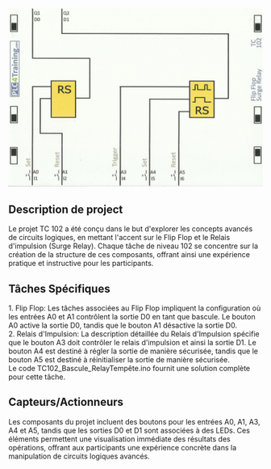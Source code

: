<p align="center">
<img width="700" height="" src="https://github.com/DexterTaha/Controllino-PLC-Sample/blob/main/Training%20Card%20Picture/102.jpg">
</p>
<h2>Description de project</h2>
<p>
  Le projet TC 102 a été conçu dans le but d'explorer les concepts avancés de circuits logiques, en mettant l'accent sur le Flip Flop et le Relais d'impulsion (Surge Relay). Chaque tâche de niveau 102 se concentre sur la création de la structure de ces composants, offrant ainsi une expérience pratique et instructive pour les participants.
</p>
<h2>Tâches Spécifiques</h2>
<p>
  1. Flip Flop: Les tâches associées au Flip Flop impliquent la configuration où les entrées A0 et A1 contrôlent la sortie D0 en tant que bascule. Le bouton A0 active la sortie D0, tandis que le bouton A1 désactive la sortie D0.<br>
  2. Relais d'Impulsion: La description détaillée du Relais d'Impulsion spécifie que le bouton A3 doit contrôler le relais d'impulsion et ainsi la sortie D1. Le bouton A4 est destiné à régler la sortie de manière sécurisée, tandis que le bouton A5 est destiné à réinitialiser la sortie de manière sécurisée.<br>
  Le code TC102_Bascule_RelayTempête.ino fournit une solution complète pour cette tâche.<br>
</p>
<h2>Capteurs/Actionneurs</h2>
<p>
  Les composants du projet incluent des boutons pour les entrées A0, A1, A3, A4 et A5, tandis que les sorties D0 et D1 sont associées à des LEDs. Ces éléments permettent une visualisation immédiate des résultats des opérations, offrant aux participants une expérience concrète dans la manipulation de circuits logiques avancés.
</p>
